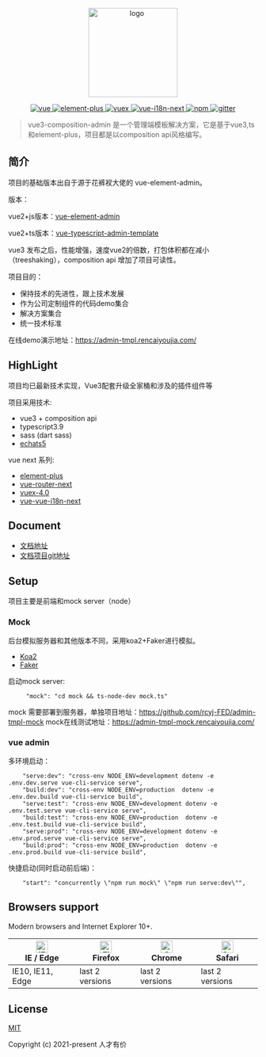 <p align="center">
  <a href="https://github.com/rcyj-FED/vue3-composition-admin-docs" target="_blank">
    <img width="180" src="https://github.com/rcyj-FED/vue3-composition-admin-docs/blob/main/docs/.vuepress/public/icons/android-chrome-192x192.png" alt="logo">
  </a>
</p>

<p align="center">
  <a href="https://github.com/vuejs/vue">
    <img src="https://img.shields.io/badge/vue-3.0-brightgreen.svg" alt="vue">
  </a>
  <a href="https://github.com/element-plus/element-plus">
    <img src="https://img.shields.io/badge/element--plus-1.x-blue" alt="element-plus">
  </a>
  <a href="https://github.com/vuejs/vuex">
    <img src="https://img.shields.io/badge/vuex-4.0-brightgreen" alt="vuex">
  </a>
   <a href="https://github.com/intlify/vue-i18n-next">
    <img src="https://img.shields.io/badge/vue--i18n--next-9.0-brightgreen" alt="vue-i18n-next">
   </a>
   <a href="https://github.com/npm/npm">
    <img src="https://img.shields.io/badge/npm-6.1.8-blue" alt="npm">
   </a>
   <a href="https://gitter.im/vue3Admin/community">
    <img src="https://badges.gitter.im/Join%20Chat.svg" alt="gitter">
  </a>
</p>

> vue3-composition-admin 是一个管理端模板解决方案，它是基于vue3,ts和element-plus，项目都是以composition api风格编写。

## 简介

项目的基础版本出自于源于花裤衩大佬的 vue-element-admin。

版本：

vue2+js版本：[vue-element-admin](https://github.com/PanJiaChen/vue-element-admin)

vue2+ts版本：[vue-typescript-admin-template](https://github.com/Armour/vue-typescript-admin-template) 

vue3 发布之后，性能增强，速度vue2的倍数，打包体积都在减小（treeshaking），composition api 增加了项目可读性。

项目目的：
  - 保持技术的先进性，跟上技术发展
  - 作为公司定制组件的代码demo集合
  - 解决方案集合
  - 统一技术标准

在线demo演示地址：https://admin-tmpl.rencaiyoujia.com/

## HighLight

项目均已最新技术实现，Vue3配套升级全家桶和涉及的插件组件等

项目采用技术:
- vue3 + composition api
- typescript3.9
- sass (dart sass)
- [echats5](https://github.com/apache/echarts)

vue next 系列:
- [element-plus](https://github.com/element-plus/element-plus)
- [vue-router-next](https://github.com/vuejs/vue-router-next)
- [vuex-4.0](https://github.com/vuejs/vuex)
- [vue-vue-i18n-next](https://github.com/panter/vue-i18next)


## Document

- [文档地址](https://rcyj-fed.github.io/vue3-composition-admin-docs/)
- [文档项目git地址](https://github.com/rcyj-FED/vue3-composition-admin-docs)


## Setup

项目主要是前端和mock server（node）

### Mock

后台模拟服务器和其他版本不同，采用koa2+Faker进行模拟。

- [Koa2](https://github.com/koajs/koa)
- [Faker](https://github.com/Marak/faker.js)

启动mock server:

```shell
     "mock": "cd mock && ts-node-dev mock.ts"
```

mock 需要部署到服务器，单独项目地址：https://github.com/rcyj-FED/admin-tmpl-mock
mock在线测试地址：https://admin-tmpl-mock.rencaiyoujia.com/

### vue admin

多环境启动：

```shell
    "serve:dev": "cross-env NODE_ENV=development dotenv -e .env.dev.serve vue-cli-service serve",
    "build:dev": "cross-env NODE_ENV=production  dotenv -e .env.dev.build vue-cli-service build",
    "serve:test": "cross-env NODE_ENV=development dotenv -e .env.test.serve vue-cli-service serve",
    "build:test": "cross-env NODE_ENV=production  dotenv -e .env.test.build vue-cli-service build",
    "serve:prod": "cross-env NODE_ENV=development dotenv -e .env.prod.serve vue-cli-service serve",
    "build:prod": "cross-env NODE_ENV=production  dotenv -e .env.prod.build vue-cli-service build",
```


快捷启动(同时启动前后端)：

```shell
    "start": "concurrently \"npm run mock\" \"npm run serve:dev\"",
```




## Browsers support

Modern browsers and Internet Explorer 10+.

| [<img src="https://raw.githubusercontent.com/alrra/browser-logos/master/src/edge/edge_48x48.png" alt="IE / Edge" width="24px" height="24px" />](https://godban.github.io/browsers-support-badges/)</br>IE / Edge | [<img src="https://raw.githubusercontent.com/alrra/browser-logos/master/src/firefox/firefox_48x48.png" alt="Firefox" width="24px" height="24px" />](https://godban.github.io/browsers-support-badges/)</br>Firefox | [<img src="https://raw.githubusercontent.com/alrra/browser-logos/master/src/chrome/chrome_48x48.png" alt="Chrome" width="24px" height="24px" />](https://godban.github.io/browsers-support-badges/)</br>Chrome | [<img src="https://raw.githubusercontent.com/alrra/browser-logos/master/src/safari/safari_48x48.png" alt="Safari" width="24px" height="24px" />](https://godban.github.io/browsers-support-badges/)</br>Safari |
| --------- | --------- | --------- | --------- |
| IE10, IE11, Edge | last 2 versions | last 2 versions | last 2 versions |

## License

[MIT](https://github.com/rcyj-FED/vue3-composition-admin/blob/main/LICENSE)

Copyright (c) 2021-present 人才有价


